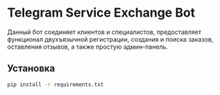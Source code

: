 # Telegram Service Exchange Bot

Данный бот соединяет клиентов и специалистов, предоставляет функционал двухъязычной регистрации, создания и поиска заказов, оставления отзывов, а также простую админ-панель.

## Установка

```bash
pip install -r requirements.txt
